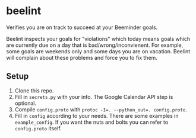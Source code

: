 # beelint
Verifies you are on track to succeed at your Beeminder goals.

Beelint inspects your goals for "violations" which today means goals which are currently due on a day that is bad/wrong/inconvienent. For example, some goals are weekends only and some days you are on vacation. Beelint will complain about these problems and force you to fix them.

## Setup
1. Clone this repo.
2. Fill in `secrets.py` with your info. The Google Calendar API step is optional.
3. Compile `config.proto` with `protoc -I=. --python_out=. config.proto`.
4. Fill in `config` according to your needs. There are some examples in `example_config`. If you want the nuts and bolts you can refer to `config.proto` itself.

